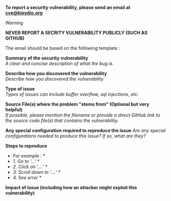 **To report a security vulnerability, please send an email at cve@kioydio.org**

> [!WARNING]
> **NEVER REPORT A SECRITY VULNERABILITY PUBLICLY (SUCH AS GITHUB)**

The email should be based on the following template :

**Summary of the security vulnerability** <br>
*A clear and concise description of what the bug is.*

**Describe how you discovered the vulnerability** <br>
*Describe how you discovered the vulnerability*

**Type of issue** <br>
*Types of issues can include buffer overflow, sql injections, etc.*

**Source File(s) where the problem "stems from" (Optional but very helpful)** <br>
*If possible, please mention the filename or provide a direct GitHub link to the*
*source code file(s) that contains the vulnerability.*

**Any special configuration required to reproduce the issue**
*Are any special configurations needed to produce this issue? If so, what are they?*

**Steps to reproduce**
* *For example :* *
* *1. Go to '...'* *
* *2. Click on '....'* *
* *3. Scroll down to '....'* *
* *4. See error* *

**Impact of issue (including how an attacker might exploit this vulnerability)**

